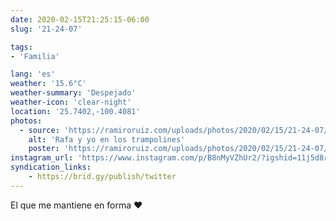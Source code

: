 ```yaml
---
date: 2020-02-15T21:25:15-06:00
slug: '21-24-07'

tags:
- 'Familia'

lang: 'es'
weather: '15.6°C'
weather-summary: 'Despejado'
weather-icon: 'clear-night'
location: '25.7402,-100.4081'
photos:
  - source: 'https://ramiroruiz.com/uploads/photos/2020/02/15/21-24-07/rafa-y-yo-en-los-trampolines.jpg'
    alt: 'Rafa y yo en los trampolines'
    poster: 'https://ramiroruiz.com/uploads/photos/2020/02/15/21-24-07/poster.'
instagram_url: 'https://www.instagram.com/p/B8nMyVZhUr2/?igshid=11j5d8rczeq1u'
syndication_links:
    - https://brid.gy/publish/twitter
---
```

El que me mantiene en forma ❤️

